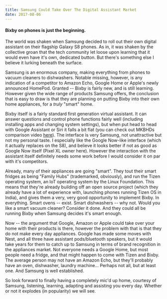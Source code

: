 ```yaml
---
title: Samsung Could Take Over The Digital Assistant Market 
date: 2017-08-06
---
```


#### Bixby on phones is just the beginning.

The world was shaken when Samsung decided to roll out
their own digital assistant on their flagship Galaxy S8 phones. As in,
it was shaken by the collective groan that the tech community let loose
upon learning that it would even have it's own, dedicated button. But
there's something else I believe it lurking beneath the surface.

Samsung is an enormous company, making everything from phones to vacuum
cleaners to dishwashers. Notable missing, however, is any indication of
a competitor to Amazon Echo, Google Home or Apple's newly announced
HomePod. Granted -- Bixby is fairly new, and is still learning. However
given the wide range of products Samsung offers, the conclusion that is
easy to draw is that they are planning on putting Bixby into their own
home appliances, for a *truly* "smart" home.

Bixby itself is a fairly standard first generation virtual assistant. It
can answer questions and control phone functions fairly well (including
installing apps and changing system settings), but when put head to head
with Google Assistant or Siri it falls a bit flat (you can check out
MKBHDs comparison video [here](https://www.youtube.com/watch?v=BkpAro4zIwU)). The interface is very Samsung, not unattractive but
not my personal taste. I especially like the Google Now-like interface
(which it actually replaces on the S8), and believe it looks better if
not as good as Google Now itself (Pixel XL owner here). However the
interaction with the assistant itself definitely needs some work before
I would consider it on par with it's competitors.

Already, many of their appliances are going "smart". They tout their
smart fridges as being "Family Hubs" (trademarked, obviously), and run
the Tizen operating system, an IoT operating system by the Linux
Foundation. This means that they're already building off an open source
project (which they already have a lot of experience with, launching
phones running Tizen OS in India), and gives them a very, very good
opportunity to implement Bixby. In everything. Smart ovens -- exist.
Smart dishwashers -- why not. Would you like a smart vacuum cleaner?
Consider it done. And they could all be running Bixby when Samsung
decides it's smart enough.

Now -- the argument that Google, Amazon or Apple could take over your
home with their products is there, however the problem with that is that
they do not make every day appliances. Google has made some moves with
Nest, and all three have assistant pods/bluetooth speakers, but it would
take years for them to catch up to Samsung in terms of brand recognition
in the appliances market. Not everyone needs a Google Home, but most
people need a fridge, and that might happen to come with Tizen and
Bixby. The average person may not have an Amazon Echo, but they'll
probably have an oven, dishwasher, laundry machine... Perhaps not all,
but at least one. And Samsung is well established.

So look forward to finally having a completely mic'd up home, courtesy
of Samsung, listening, learning, adapting and assisting you every day.
Whether or not it explodes (in popularity) we will see.
